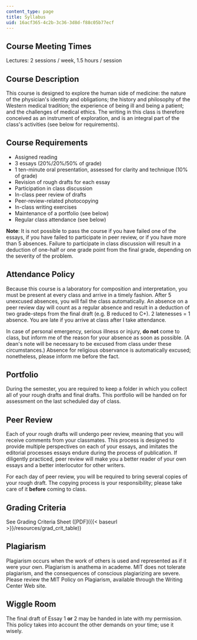 ```yaml
---
content_type: page
title: Syllabus
uid: 16acf365-4c2b-3c36-3d8d-f88c05b77ecf
---
```


Course Meeting Times
--------------------

Lectures: 2 sessions / week, 1.5 hours / session

Course Description
------------------

This course is designed to explore the human side of medicine: the nature of the physician's identity and obligations; the history and philosophy of the Western medical tradition; the experience of being ill and being a patient; and the challenges of medical ethics. The writing in this class is therefore conceived as an instrument of exploration, and is an integral part of the class's activities (see below for requirements).

Course Requirements
-------------------

*   Assigned reading
*   3 essays (20%/20%/50% of grade)
*   1 ten-minute oral presentation, assessed for clarity and technique (10% of grade)
*   Revision of rough drafts for each essay
*   Participation in class discussion
*   In-class peer review of drafts
*   Peer-review-related photocopying
*   In-class writing exercises
*   Maintenance of a portfolio (see below)
*   Regular class attendance (see below)

**Note**: It is not possible to pass the course if you have failed one of the essays, if you have failed to participate in peer review, or if you have more than 5 absences. Failure to participate in class discussion will result in a deduction of one-half or one grade point from the final grade, depending on the severity of the problem.

Attendance Policy
-----------------

Because this course is a laboratory for composition and interpretation, you must be present at every class and arrive in a timely fashion. After 5 unexcused absences, you will fail the class automatically. An absence on a peer review day will count as a regular absence and result in a deduction of two grade-steps from the final draft (e.g. B reduced to C+). 2 latenesses = 1 absence. You are late if you arrive at class after I take attendance.

In case of personal emergency, serious illness or injury, **do not** come to class, but inform me of the reason for your absence as soon as possible. (A dean's note will be necessary to be excused from class under these circumstances.) Absence for religious observance is automatically excused; nonetheless, please inform me before the fact.

Portfolio
---------

During the semester, you are required to keep a folder in which you collect all of your rough drafts and final drafts. This portfolio will be handed on for assessment on the last scheduled day of class.

Peer Review
-----------

Each of your rough drafts will undergo peer review, meaning that you will receive comments from your classmates. This process is designed to provide multiple perspectives on each of your essays, and imitates the editorial processes essays endure during the process of publication. If diligently practiced, peer review will make you a better reader of your own essays and a better interlocutor for other writers.

For each day of peer review, you will be required to bring several copies of your rough draft. The copying process is your responsibility; please take care of it **before** coming to class.

Grading Criteria
----------------

See Grading Criteria Sheet ([PDF]({{< baseurl >}}/resources/grad_crit_table))

Plagiarism
----------

Plagiarism occurs when the work of others is used and represented as if it were your own. Plagiarism is anathema in academe. MIT does not tolerate plagiarism, and the consequences of conscious plagiarizing are severe. Please review the MIT Policy on Plagiarism, available through the Writing Center Web site.

Wiggle Room
-----------

The final draft of Essay 1 **or** 2 may be handed in late with my permission. This policy takes into account the other demands on your time; use it wisely.
